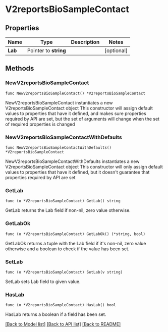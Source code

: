 # V2reportsBioSampleContact

## Properties

Name | Type | Description | Notes
------------ | ------------- | ------------- | -------------
**Lab** | Pointer to **string** |  | [optional] 

## Methods

### NewV2reportsBioSampleContact

`func NewV2reportsBioSampleContact() *V2reportsBioSampleContact`

NewV2reportsBioSampleContact instantiates a new V2reportsBioSampleContact object
This constructor will assign default values to properties that have it defined,
and makes sure properties required by API are set, but the set of arguments
will change when the set of required properties is changed

### NewV2reportsBioSampleContactWithDefaults

`func NewV2reportsBioSampleContactWithDefaults() *V2reportsBioSampleContact`

NewV2reportsBioSampleContactWithDefaults instantiates a new V2reportsBioSampleContact object
This constructor will only assign default values to properties that have it defined,
but it doesn't guarantee that properties required by API are set

### GetLab

`func (o *V2reportsBioSampleContact) GetLab() string`

GetLab returns the Lab field if non-nil, zero value otherwise.

### GetLabOk

`func (o *V2reportsBioSampleContact) GetLabOk() (*string, bool)`

GetLabOk returns a tuple with the Lab field if it's non-nil, zero value otherwise
and a boolean to check if the value has been set.

### SetLab

`func (o *V2reportsBioSampleContact) SetLab(v string)`

SetLab sets Lab field to given value.

### HasLab

`func (o *V2reportsBioSampleContact) HasLab() bool`

HasLab returns a boolean if a field has been set.


[[Back to Model list]](../README.md#documentation-for-models) [[Back to API list]](../README.md#documentation-for-api-endpoints) [[Back to README]](../README.md)


